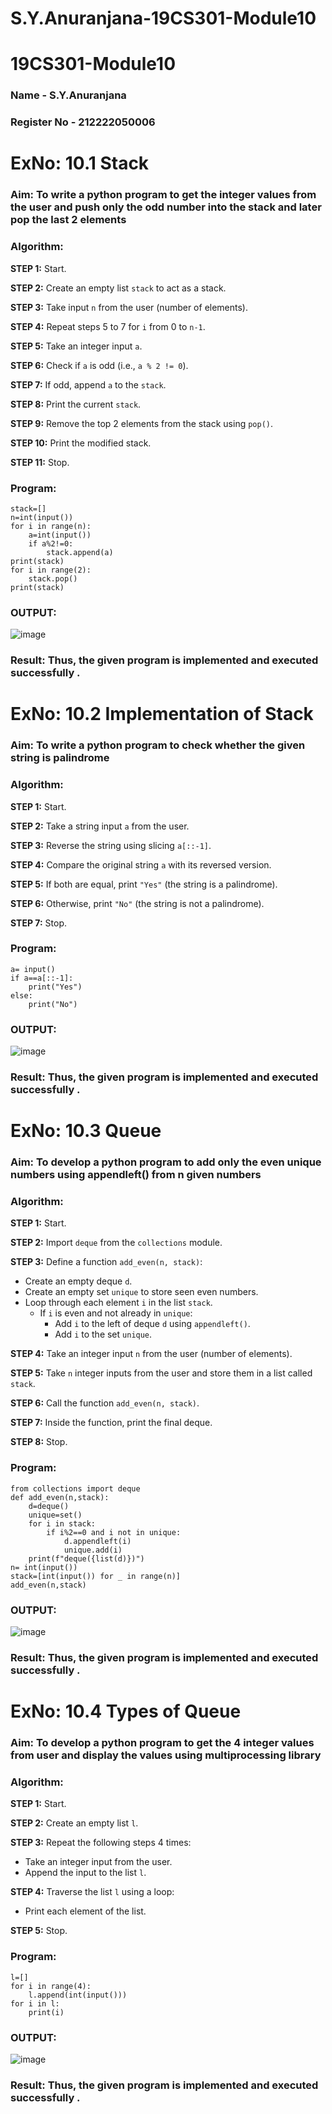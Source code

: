 # S.Y.Anuranjana-19CS301-Module10

# 19CS301-Module10
### Name - S.Y.Anuranjana
### Register No - 212222050006

# ExNo: 10.1 Stack
### Aim: To write a python program to get the integer values from the user and push only the odd number into the stack and later pop the last 2 elements
### Algorithm:

**STEP 1:** Start.

**STEP 2:** Create an empty list `stack` to act as a stack.

**STEP 3:** Take input `n` from the user (number of elements).

**STEP 4:** Repeat steps 5 to 7 for `i` from 0 to `n-1`.

**STEP 5:** Take an integer input `a`.

**STEP 6:** Check if `a` is odd (i.e., `a % 2 != 0`).

**STEP 7:** If odd, append `a` to the `stack`.

**STEP 8:** Print the current `stack`.

**STEP 9:** Remove the top 2 elements from the stack using `pop()`.

**STEP 10:** Print the modified stack.

**STEP 11:** Stop.

### Program:
```
stack=[]
n=int(input())
for i in range(n):
    a=int(input())
    if a%2!=0:
        stack.append(a)
print(stack)
for i in range(2):
    stack.pop()
print(stack)

```
### OUTPUT:
![image](https://github.com/user-attachments/assets/406fdf71-4069-4125-b3f5-396c7750ca3d)

### Result: Thus, the given program is implemented and executed successfully .

# ExNo: 10.2 Implementation of Stack
### Aim: To write a python program to check whether the given  string is palindrome
### Algorithm:

**STEP 1:** Start.

**STEP 2:** Take a string input `a` from the user.

**STEP 3:** Reverse the string using slicing `a[::-1]`.

**STEP 4:** Compare the original string `a` with its reversed version.

**STEP 5:** If both are equal, print `"Yes"` (the string is a palindrome).

**STEP 6:** Otherwise, print `"No"` (the string is not a palindrome).

**STEP 7:** Stop.

### Program:
```
a= input()
if a==a[::-1]:
    print("Yes")
else:
    print("No")

```
### OUTPUT:
![image](https://github.com/user-attachments/assets/d2ba47e7-c4f7-4fc8-ae4a-dffcc5ab0fd6)

### Result: Thus, the given program is implemented and executed successfully .

# ExNo: 10.3 Queue
### Aim: To develop a python program to add only the even unique numbers using appendleft() from n given numbers
### Algorithm:

**STEP 1:** Start.

**STEP 2:** Import `deque` from the `collections` module.

**STEP 3:** Define a function `add_even(n, stack)`:
  - Create an empty deque `d`.
  - Create an empty set `unique` to store seen even numbers.
  - Loop through each element `i` in the list `stack`.
    - If `i` is even and not already in `unique`:
      - Add `i` to the left of deque `d` using `appendleft()`.
      - Add `i` to the set `unique`.

**STEP 4:** Take an integer input `n` from the user (number of elements).

**STEP 5:** Take `n` integer inputs from the user and store them in a list called `stack`.

**STEP 6:** Call the function `add_even(n, stack)`.

**STEP 7:** Inside the function, print the final deque.

**STEP 8:** Stop.

### Program:
```
from collections import deque
def add_even(n,stack):
    d=deque()
    unique=set()
    for i in stack:
        if i%2==0 and i not in unique:
            d.appendleft(i)
            unique.add(i)
    print(f"deque({list(d)})")
n= int(input())
stack=[int(input()) for _ in range(n)]
add_even(n,stack)

```
### OUTPUT:
![image](https://github.com/user-attachments/assets/0a43b200-15b2-4cb8-be71-d999fbb138c2)

### Result: Thus, the given program is implemented and executed successfully .

# ExNo: 10.4 Types of Queue
### Aim: To develop a python program to get the 4 integer values from user and display the values  using multiprocessing library
### Algorithm:

**STEP 1:** Start.

**STEP 2:** Create an empty list `l`.

**STEP 3:** Repeat the following steps 4 times:
  - Take an integer input from the user.
  - Append the input to the list `l`.

**STEP 4:** Traverse the list `l` using a loop:
  - Print each element of the list.

**STEP 5:** Stop.

### Program:
```
l=[]
for i in range(4):
    l.append(int(input()))
for i in l:
    print(i)

```
### OUTPUT:
![image](https://github.com/user-attachments/assets/c0ebdf92-9610-454e-9ab6-65f6c7dd8b5f)

### Result: Thus, the given program is implemented and executed successfully .
